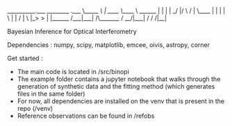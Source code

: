 \_\_\_\_\_\_\_\_\_\_.\_\_\_        \_\_\_\_\_\_\_\_         .\_\_\_ 
\\_\_\_\_\_\_   \   | \_\_\_\_  \\_\_\_\_\_  \ \_\_\_\_\_\_ |   |
 |    |  \_/   |/    \  /   |   \\\_\_\_\_ \|   |
 |    |   \   |   |  \/    |    \  |\_> >   |
 |\_\_\_\_\_\_  /\_\_\_|\_\_\_|  /\\_\_\_\_\_\_\_  /   \_\_/|\_\_\_|
        \/         \/         \/|\_\_|        

Bayesian Inference for  Optical Interferometry


Dependencies : numpy, scipy, matplotlib, emcee, oivis, astropy, corner

Get started : 
- The main code is located in /src/binopi
- The example folder contains a jupyter notebook that walks through the generation of synthetic data and the fitting method (which generates files in the same folder)
- For now, all dependencies are installed on the venv that is present in the repo (/venv)
- Reference observations can be found in /refobs
